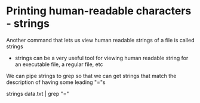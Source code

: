 # Printing human-readable characters - strings

Another command that lets us view human readable strings of a file 
is called strings

- strings can be a very useful tool for viewing human readable string for an 
executable file, a regular file, etc

We can pipe strings to grep so that we can get strings that match the description
of having some leading "="s 

strings data.txt | grep "="




